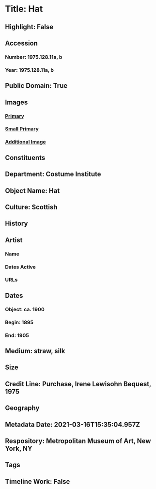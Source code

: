 # Title: Hat
## Highlight: False
## Accession
### Number: 1975.128.11a, b
### Year: 1975.128.11a, b
## Public Domain: True
## Images
### [Primary](https://images.metmuseum.org/CRDImages/ci/original/1975.128.11_S.jpg)
### [Small Primary](https://images.metmuseum.org/CRDImages/ci/web-large/1975.128.11_S.jpg)
### [Additional Image](https://images.metmuseum.org/CRDImages/ci/original/1975.128.11_label.jpg)
## Constituents
## Department: Costume Institute
## Object Name: Hat
## Culture: Scottish
## History
## Artist
### Name
### Dates Active
### URLs
## Dates
### Object: ca. 1900
### Begin: 1895
### End: 1905
## Medium: straw, silk
## Size
## Credit Line: Purchase, Irene Lewisohn Bequest, 1975
## Geography
## Metadata Date: 2021-03-16T15:35:04.957Z
## Respository: Metropolitan Museum of Art, New York, NY
## Tags
## Timeline Work: False